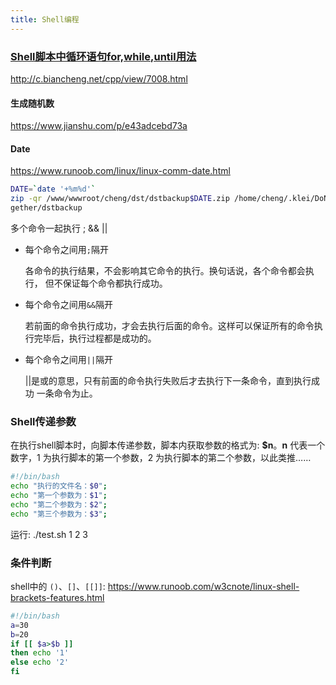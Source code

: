 ```yaml
---
title: Shell编程
---
```


### [Shell脚本中循环语句for,while,until用法](https://blog.51cto.com/kling/1252952)

http://c.biancheng.net/cpp/view/7008.html

#### 生成随机数

https://www.jianshu.com/p/e43adcebd73a

#### Date

https://www.runoob.com/linux/linux-comm-date.html

```bash
DATE=`date '+%m%d'`
zip -qr /www/wwwroot/cheng/dst/dstbackup$DATE.zip /home/cheng/.klei/DoNotStarveTo
gether/dstbackup
```

多个命令一起执行 ; && ||

- 每个命令之间用`;`隔开

  各命令的执行结果，不会影响其它命令的执行。换句话说，各个命令都会执行，
  但不保证每个命令都执行成功。

- 每个命令之间用`&&`隔开

  若前面的命令执行成功，才会去执行后面的命令。这样可以保证所有的命令执行完毕后，执行过程都是成功的。

- 每个命令之间用`||`隔开

  ||是或的意思，只有前面的命令执行失败后才去执行下一条命令，直到执行成功
  一条命令为止。

### Shell传递参数

在执行shell脚本时，向脚本传递参数，脚本内获取参数的格式为: **$n**。**n** 代表一个数字，1 为执行脚本的第一个参数，2 为执行脚本的第二个参数，以此类推……

```bash
#!/bin/bash
echo "执行的文件名：$0";
echo "第一个参数为：$1";
echo "第二个参数为：$2";
echo "第三个参数为：$3";
```

运行: ./test.sh  1 2 3



### 条件判断

shell中的 `()`、`[]`、`[[]]`: https://www.runoob.com/w3cnote/linux-shell-brackets-features.html

```bash
#!/bin/bash
a=30
b=20
if [[ $a>$b ]]
then echo '1'
else echo '2'
fi
```


